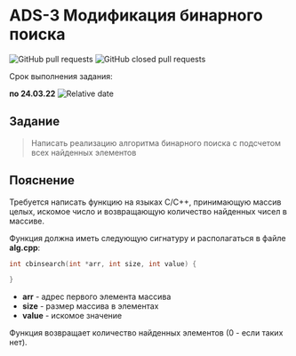 # ADS-3 Модификация бинарного поиска


![GitHub pull requests](https://img.shields.io/github/issues-pr/NNTU-CS/ADS-3)
![GitHub closed pull requests](https://img.shields.io/github/issues-pr-closed/NNTU-CS/ADS-3)

Срок выполнения задания:

**по 24.03.22** ![Relative date](https://img.shields.io/date/1711314000) 


## Задание

> Написать реализацию алгоритма бинарного поиска с подсчетом всех найденных элементов

## Пояснение

Требуется написать функцию на языках С/С++, принимающую массив целых, искомое число и возвращающую количество найденных чисел в массиве.

Функция должна иметь следующую сигнатуру и располагаться в файле **alg.cpp**:


```C++
int cbinsearch(int *arr, int size, int value) {

}
```
- **arr** - адрес первого элемента массива
- **size** - размер массива в элементах
- **value** - искомое значение

Функция возвращает количество найденных элементов (0 - если таких нет).

